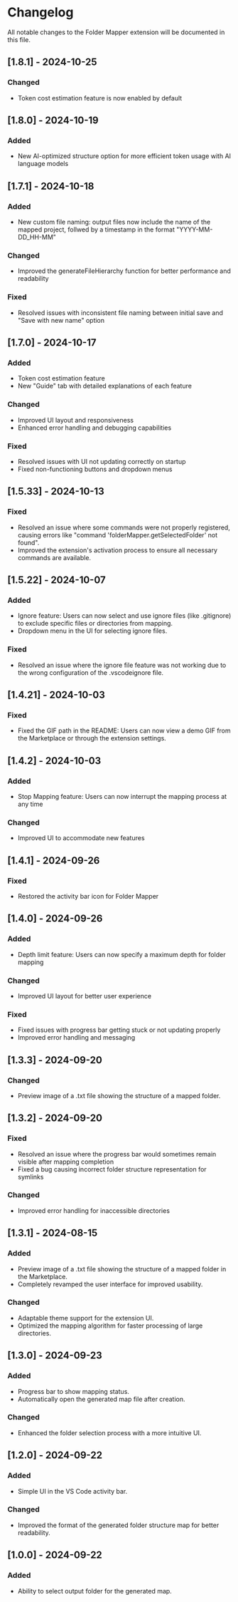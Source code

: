 # Changelog

All notable changes to the Folder Mapper extension will be documented in this file.

## [1.8.1] - 2024-10-25

### Changed

- Token cost estimation feature is now enabled by default

## [1.8.0] - 2024-10-19

### Added

- New AI-optimized structure option for more efficient token usage with AI language models

## [1.7.1] - 2024-10-18

### Added

- New custom file naming: output files now include the name of the mapped project, follwed by a timestamp in the format "YYYY-MM-DD_HH-MM"

### Changed

- Improved the generateFileHierarchy function for better performance and readability

### Fixed

- Resolved issues with inconsistent file naming between initial save and "Save with new name" option

## [1.7.0] - 2024-10-17

### Added
- Token cost estimation feature
- New "Guide" tab with detailed explanations of each feature

### Changed
- Improved UI layout and responsiveness
- Enhanced error handling and debugging capabilities

### Fixed
- Resolved issues with UI not updating correctly on startup
- Fixed non-functioning buttons and dropdown menus

## [1.5.33] - 2024-10-13

### Fixed

- Resolved an issue where some commands were not properly registered, causing errors like "command 'folderMapper.getSelectedFolder' not found".
- Improved the extension's activation process to ensure all necessary commands are available.

## [1.5.22] - 2024-10-07

### Added

- Ignore feature: Users can now select and use ignore files (like .gitignore) to exclude specific files or directories from mapping.
- Dropdown menu in the UI for selecting ignore files.

### Fixed

- Resolved an issue where the ignore file feature was not working due to the wrong configuration of the .vscodeignore file.

## [1.4.21] - 2024-10-03

### Fixed

- Fixed the GIF path in the README: Users can now view a demo GIF from the Marketplace or through the extension settings.

## [1.4.2] - 2024-10-03

### Added

- Stop Mapping feature: Users can now interrupt the mapping process at any time

### Changed

- Improved UI to accommodate new features

## [1.4.1] - 2024-09-26

### Fixed

- Restored the activity bar icon for Folder Mapper

## [1.4.0] - 2024-09-26

### Added

- Depth limit feature: Users can now specify a maximum depth for folder mapping

### Changed

- Improved UI layout for better user experience

### Fixed

- Fixed issues with progress bar getting stuck or not updating properly
- Improved error handling and messaging

## [1.3.3] - 2024-09-20

### Changed

- Preview image of a .txt file showing the structure of a mapped folder.

## [1.3.2] - 2024-09-20

### Fixed

- Resolved an issue where the progress bar would sometimes remain visible after mapping completion
- Fixed a bug causing incorrect folder structure representation for symlinks

### Changed

- Improved error handling for inaccessible directories

## [1.3.1] - 2024-08-15

### Added

- Preview image of a .txt file showing the structure of a mapped folder in the Marketplace.
- Completely revamped the user interface for improved usability.

### Changed

- Adaptable theme support for the extension UI.
- Optimized the mapping algorithm for faster processing of large directories.

## [1.3.0] - 2024-09-23

### Added

- Progress bar to show mapping status.
- Automatically open the generated map file after creation.

### Changed

- Enhanced the folder selection process with a more intuitive UI.

## [1.2.0] - 2024-09-22

### Added

- Simple UI in the VS Code activity bar.

### Changed

- Improved the format of the generated folder structure map for better readability.

## [1.0.0] - 2024-09-22

### Added

- Ability to select output folder for the generated map.
